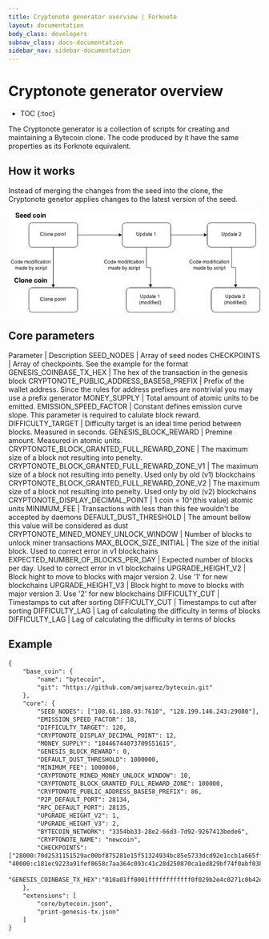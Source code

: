```yaml
---
title: Cryptonote generator overview | Forknote
layout: documentation
body_class: developers
subnav_class: docs-documentation
sidebar_nav: sidebar-documentation
---
```


# Cryptonote generator overview

* TOC
{:toc}

The Cryptonote generator is a collection of scripts for creating and maintaining a Bytecoin clone. The code produced by it have the same properties as its Forknote equivalent.


## How it works

Instead of merging the changes from the seed into the clone, the Cryptonote genetor applies changes to the latest version of the seed.

![Cryptonote generator diagram](/images/documentation/script-generated.png)


## Core parameters

Parameter | Description
SEED_NODES | Array of seed nodes
CHECKPOINTS | Array of checkpoints. See the example for the format
GENESIS_COINBASE_TX_HEX | The hex of the transaction in the genesis block
CRYPTONOTE_PUBLIC_ADDRESS_BASE58_PREFIX | Prefix of the wallet address. Since the rules for address prefixes are nontrivial you may use a prefix generator
MONEY_SUPPLY | Total amount of atomic units to be emitted.
EMISSION_SPEED_FACTOR | Constant defines emission curve slope. This parameter is required to calulate block reward.
DIFFICULTY_TARGET | Difficulty target is an ideal time period between blocks. Measured in seconds.
GENESIS_BLOCK_REWARD | Premine amount. Measured in atomic units.
CRYPTONOTE_BLOCK_GRANTED_FULL_REWARD_ZONE | The maximum size of a block not resulting into penelty.
CRYPTONOTE_BLOCK_GRANTED_FULL_REWARD_ZONE_V1 | The maximum size of a block not resulting into penelty. Used only by old (v1) blockchains
CRYPTONOTE_BLOCK_GRANTED_FULL_REWARD_ZONE_V2 | The maximum size of a block not resulting into penelty. Used only by old (v2) blockchains
CRYPTONOTE_DISPLAY_DECIMAL_POINT | 1 coin = 10^(this value) atomic units
MINIMUM_FEE | Transactions with less than this fee wouldn't be accepted by daemons
DEFAULT_DUST_THRESHOLD | The amount bellow this value will be considered as dust
CRYPTONOTE_MINED_MONEY_UNLOCK_WINDOW | Number of blocks to unlock miner transactions 
MAX_BLOCK_SIZE_INITIAL | The size of the initial block. Used to correct error in v1 blockchains
EXPECTED_NUMBER_OF_BLOCKS_PER_DAY | Expected number of blocks per day. Used to correct error in v1 blockchains
UPGRADE_HEIGHT_V2 | Block hight to move to blocks with major version 2. Use '1' for new blockchains
UPGRADE_HEIGHT_V3 | Block hight to move to blocks with major version 3. Use '2' for new blockchains
DIFFICULTY_CUT | Timestamps to cut after sorting
DIFFICULTY_CUT | Timestamps to cut after sorting
DIFFICULTY_LAG | Lag of calculating the difficulty in terms of blocks
DIFFICULTY_LAG | Lag of calculating the difficulty in terms of blocks


## Example

    {
        "base_coin": {
            "name": "bytecoin",
            "git": "https://github.com/amjuarez/bytecoin.git"
        },
        "core": {
            "SEED_NODES": ["108.61.188.93:7610", "128.199.146.243:29080"],
            "EMISSION_SPEED_FACTOR": 18,
            "DIFFICULTY_TARGET": 120,
            "CRYPTONOTE_DISPLAY_DECIMAL_POINT": 12,
            "MONEY_SUPPLY": "18446744073709551615",
            "GENESIS_BLOCK_REWARD": 0,
            "DEFAULT_DUST_THRESHOLD": 1000000,
            "MINIMUM_FEE": 1000000,
            "CRYPTONOTE_MINED_MONEY_UNLOCK_WINDOW": 10,
            "CRYPTONOTE_BLOCK_GRANTED_FULL_REWARD_ZONE": 100000,
            "CRYPTONOTE_PUBLIC_ADDRESS_BASE58_PREFIX": 86,
            "P2P_DEFAULT_PORT": 28134,
            "RPC_DEFAULT_PORT": 28135,
            "UPGRADE_HEIGHT_V2": 1,
            "UPGRADE_HEIGHT_V3": 2,
            "BYTECOIN_NETWORK": "3354bb33-28e2-66d3-7d92-9267413bede6",
            "CRYPTONOTE_NAME": "newcoin",
            "CHECKPOINTS": ["28000:70d2531151529ac00bf875281e15f51324934bc85e5733dcd92e1ccb1a665ff8", "40000:c181ec9223a91fef8658c7aa364c093c41c28d250870ca1ed829bf74f0abf038"],
            "GENESIS_COINBASE_TX_HEX":"010a01ff0001ffffffffffff0f029b2e4c0271c0b42e7c53291a94d1c0cbff8883f8024f5142ee494ffbbd08807121013c086a48c15fb637a96991bc6d53caf77068b5ba6eeb3c82357228c49790584a"
        },
        "extensions": [
            "core/bytecoin.json",
            "print-genesis-tx.json"
        ]
    }
